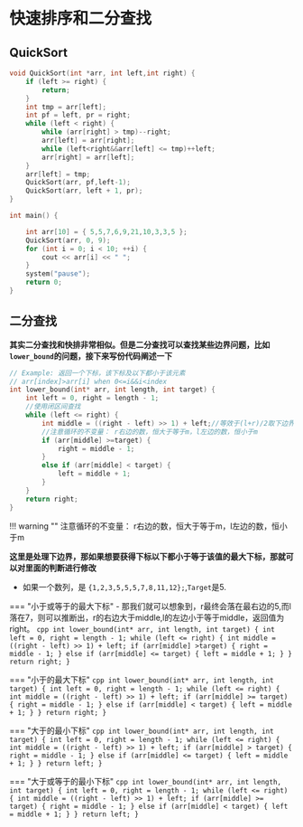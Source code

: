 # 快速排序和二分查找

## QuickSort

```cpp
void QuickSort(int *arr, int left,int right) {
	if (left >= right) {
		return;
	}
	int tmp = arr[left];
	int pf = left, pr = right;
	while (left < right) {
		while (arr[right] > tmp)--right;
		arr[left] = arr[right];
		while (left<right&&arr[left] <= tmp)++left;
		arr[right] = arr[left];
	}
	arr[left] = tmp;
	QuickSort(arr, pf,left-1);
	QuickSort(arr, left + 1, pr);
}

int main() {

	int arr[10] = { 5,5,7,6,9,21,10,3,3,5 };
	QuickSort(arr, 0, 9);
	for (int i = 0; i < 10; ++i) {
		cout << arr[i] << " ";
	}
	system("pause");
	return 0;
}
```


## 二分查找

**其实二分查找和快排非常相似。但是二分查找可以查找某些边界问题，比如`lower_bound`的问题，接下来写份代码阐述一下**

``` cpp
// Example: 返回一个下标，该下标及以下都小于该元素
// arr[index]>arr[i] when 0<=i&&i<index
int lower_bound(int* arr, int length, int target) {
	int left = 0, right = length - 1;
	//使用闭区间查找
	while (left <= right) {
		int middle = ((right - left) >> 1) + left;//等效于(l+r)/2取下边界，该代码用于放置数据溢出
		//注意循环的不变量： r右边的数，恒大于等于m，l左边的数，恒小于m
		if (arr[middle] >=target) {
			right = middle - 1;
		}
		else if (arr[middle] < target) {
			left = middle + 1;
		}
	}
	return right;
}
```

!!! warning ""
    注意循环的不变量： r右边的数，恒大于等于m，l左边的数，恒小于m

**这里是处理下边界，那如果想要获得下标以下都小于等于该值的最大下标，那就可以对里面的判断进行修改**

- 如果一个数列，是  `{1,2,3,5,5,5,7,8,11,12};`,`Target`是5.

=== "小于或等于的最大下标"
    - 那我们就可以想象到，r最终会落在最右边的5,而l落在7，则可以推断出，r的右边大于middle,l的左边小于等于middle，返回值为right。
    ``` cpp
    int lower_bound(int* arr, int length, int target) {
        int left = 0, right = length - 1;
        while (left <= right) {
            int middle = ((right - left) >> 1) + left;
            if (arr[middle] >target) {
                right = middle - 1;
            }
            else if (arr[middle] <= target) {
                left = middle + 1;
            }
        }
        return right;
    }
    ```

=== "小于的最大下标"
    ```cpp
    int lower_bound(int* arr, int length, int target) {
        int left = 0, right = length - 1;
        while (left <= right) {
            int middle = ((right - left) >> 1) + left;
            if (arr[middle] >= target) {
                right = middle - 1;
            }
            else if (arr[middle] < target) {
                left = middle + 1;
            }
        }
        return right;
    }
    ```

=== "大于的最小下标"
    ```cpp
    int lower_bound(int* arr, int length, int target) {
        int left = 0, right = length - 1;
        while (left <= right) {
            int middle = ((right - left) >> 1) + left;
            if (arr[middle] > target) {
                right = middle - 1;
            }
            else if (arr[middle] <= target) {
                left = middle + 1;
            }
        }
        return left;
    }
    ```

=== "大于或等于的最小下标"
    ``` cpp
    int lower_bound(int* arr, int length, int target) {
        int left = 0, right = length - 1;
        while (left <= right) {
            int middle = ((right - left) >> 1) + left;
            if (arr[middle] >= target) {
                right = middle - 1;
            }
            else if (arr[middle] < target) {
                left = middle + 1;
            }
        }
        return left;
    }
    ```